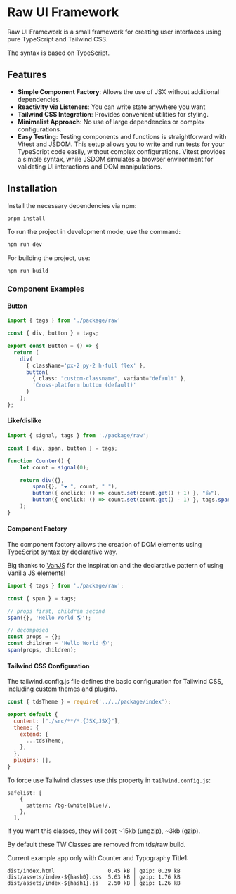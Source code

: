 # Raw UI Framework

Raw UI Framework is a small framework for creating user interfaces using pure TypeScript and Tailwind CSS.

The syntax is based on TypeScript.

## Features

- **Simple Component Factory**: Allows the use of JSX without additional dependencies.
- **Reactivity via Listeners**: You can write state anywhere you want
- **Tailwind CSS Integration**: Provides convenient utilities for styling.
- **Minimalist Approach**: No use of large dependencies or complex configurations.
- **Easy Testing**: Testing components and functions is straightforward with Vitest and JSDOM. This setup allows you to write and run tests for your TypeScript code easily, without complex configurations. Vitest provides a simple syntax, while JSDOM simulates a browser environment for validating UI interactions and DOM manipulations.

## Installation

Install the necessary dependencies via npm:

```bash
pnpm install
```

To run the project in development mode, use the command:

```bash
npm run dev
```

For building the project, use:

```bash
npm run build
```

### Component Examples

#### Button
```ts
import { tags } from './package/raw'

const { div, button } = tags;

export const Button = () => {
  return (
    div(
      { className='px-2 py-2 h-full flex' }, 
      button(
        { class: "custom-classname", variant="default" }, 
        'Cross-platform button (default)'
      )
    );
};
```

#### Like/dislike

```ts
import { signal, tags } from './package/raw';

const { div, span, button } = tags;

function Counter() {
    let count = signal(0);

    return div({},
        span({}, "❤️ ", count, " "),
        button({ onclick: () => count.set(count.get() + 1) }, "👍"),
        button({ onclick: () => count.set(count.get() - 1) }, tags.span({}, '👎')),
    );
}
```

#### Component Factory

The component factory allows the creation of DOM elements using TypeScript syntax by declarative way.

Big thanks to [VanJS](https://github.com/vanjs-org/van) for the inspiration and the declarative pattern of using Vanilla JS elements!

```ts
import { tags } from './package/raw';

const { span } = tags;

// props first, children second
span({}, 'Hello World 🌎');

// decomposed
const props = {};
const children = 'Hello World 🌎';
span(props, children);
```

#### Tailwind CSS Configuration
The tailwind.config.js file defines the basic configuration for Tailwind CSS, including custom themes and plugins.

```js
const { tdsTheme } = require('../../package/index');

export default {
  content: ["./src/**/*.{JSX,JSX}"],
  theme: {
    extend: {
      ...tdsTheme,
    },
  },
  plugins: [],
}
```

To force use Tailwind classes use this property in `tailwind.config.js`:

```
safelist: [
    {
      pattern: /bg-(white|blue)/,
    },
  ],
```

If you want this classes, they will cost ~15kb (ungzip), ~3kb (gzip).

By default these TW Classes are removed from tds/raw build.

Current example app only with Counter and Typography Title1:

```
dist/index.html                 0.45 kB │ gzip: 0.29 kB
dist/assets/index-${hash0}.css  5.63 kB │ gzip: 1.76 kB
dist/assets/index-${hash1}.js   2.50 kB │ gzip: 1.26 kB
```